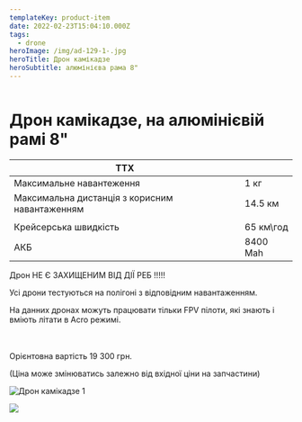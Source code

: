 ```yaml
---
templateKey: product-item
date: 2022-02-23T15:04:10.000Z
tags:
  - drone
heroImage: /img/ad-129-1-.jpg
heroTitle: Дрон камікадзе
heroSubtitle: алюмінієва рама 8"
---
```

![]()

# Дрон камікадзе, на алюмінієвій рамі 8"

| ТТХ                                            |           |
| ---------------------------------------------- | --------- |
| Максимальне навантеження                       | 1 кг      |
| Максимальна дистанція з корисним навантаженням | 14.5 км   |
|                                                |           |
| Крейсерська швидкість                          | 65 км\год |
| АКБ                                            | 8400 Mah  |

Дрон НЕ Є ЗАХИЩЕНИМ ВІД ДІЇ РЕБ !!!!!

Усі дрони тестуються на полігоні з відповідним навантаженням.

На данних дронах можуть працювати тільки FPV пілоти, які знають і вміють літати в Acro режимі.

\
\
Орієнтовна вартість 19 300 грн.

(Ціна може змінюватись залежно від вхідної ціни на запчастини)

![Дрон камікадзе 1](/img/ad-001-1-.jpg)

![](/img/product_2_1.jpeg)